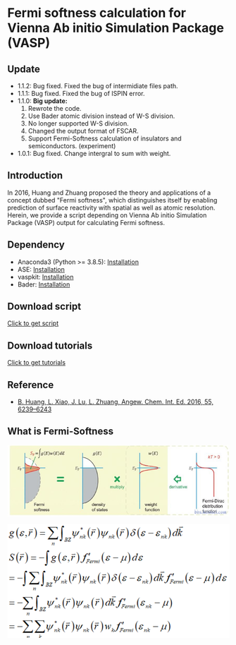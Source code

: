# Fermi softness calculation for Vienna Ab initio Simulation Package (VASP)

## Update

* 1.1.2: Bug fixed. Fixed the bug of intermidiate files path.
* 1.1.1: Bug fixed. Fixed the bug of ISPIN error.
* 1.1.0: **Big update:** 
    1. Rewrote the code.
    2. Use Bader atomic division instead of W-S division. 
    3. No longer supported W-S division. 
    4. Changed the output format of FSCAR. 
    5. Support Fermi-Softness calculation of insulators and semiconductors. (experiment) 
* 1.0.1: Bug fixed. Change intergral to sum with weight.

## Introduction
In 2016, Huang and Zhuang proposed the theory and applications of a concept dubbed "Fermi softness", which distinguishes itself by enabling prediction of surface reactivity with spatial as well as atomic resolution. Herein, we provide a script depending on Vienna Ab initio Simulation Package (VASP) output for calculating Fermi softness.

## Dependency
* Anaconda3 (Python >= 3.8.5): [Installation](https://www.anaconda.com/products/individual#Downloads)
* ASE: [Installation](https://wiki.fysik.dtu.dk/ase/install.html)
* vaspkit: [Installation](https://vaspkit.com/installation.html)
* Bader: [Installation](http://theory.cm.utexas.edu/henkelman/code/bader/)

## Download script
[Click to get script](https://github.com/Linqiaosong/Fermi-Softness-for-VASP/releases/download/1.1.2/runfs.py)

## Download tutorials
[Click to get tutorials](https://github.com/Linqiaosong/Fermi-Softness-for-VASP/releases/download/1.1.0/How-to-calculate-Fermi-Softness.pdf)

## Reference
* [B. Huang, L. Xiao, J. Lu, L. Zhuang, Angew. Chem. Int. Ed. 2016, 55, 6239–6243](https://onlinelibrary.wiley.com/doi/abs/10.1002/ange.201601824)

## What is Fermi-Softness

![image](https://github.com/Linqiaosong/Fermi-Softness-for-VASP/blob/main/img/img.jpg)


![image](https://github.com/Linqiaosong/Fermi-Softness-for-VASP/blob/main/img/img2.png)
